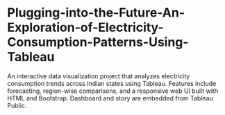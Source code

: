 # Plugging-into-the-Future-An-Exploration-of-Electricity-Consumption-Patterns-Using-Tableau
An interactive data visualization project that analyzes electricity consumption trends across Indian states using Tableau. Features include forecasting, region-wise comparisons, and a responsive web UI built with HTML and Bootstrap. Dashboard and story are embedded from Tableau Public.
